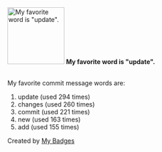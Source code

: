 <img src="https://my-badges.github.io/my-badges/favorite-word.png" alt="My favorite word is &quot;update&quot;." title="My favorite word is &quot;update&quot;." width="128">
<strong>My favorite word is &quot;update&quot;.</strong>
<br><br>

My favorite commit message words are:

1. update (used 294 times)
2. changes (used 260 times)
3. commit (used 221 times)
4. new (used 163 times)
5. add (used 155 times)


Created by <a href="https://github.com/my-badges/my-badges">My Badges</a>